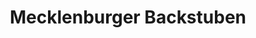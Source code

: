 ---
title: "Mecklenburger Backstuben"
url: /bergen-auf-ruegen/mecklenburger-backstuben/
shop: Bäckerei
---
